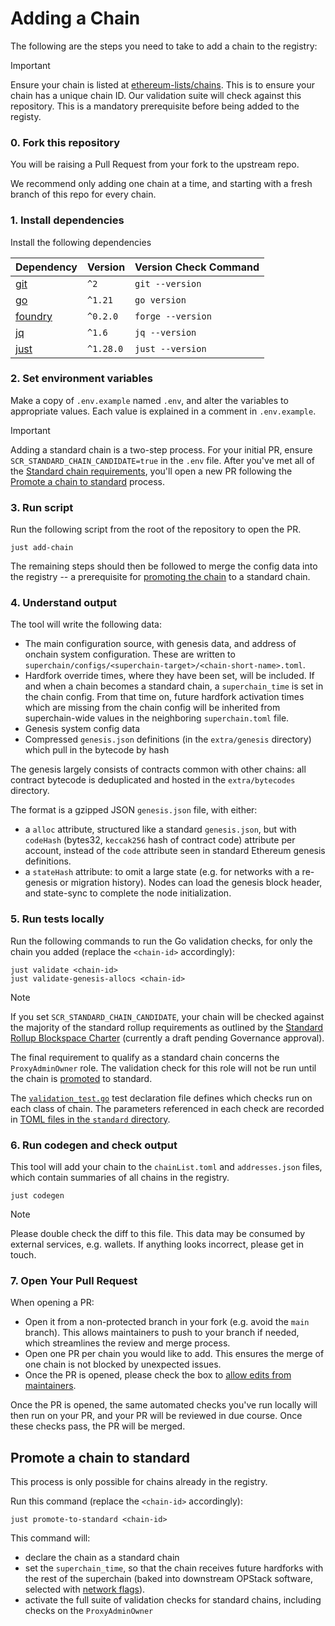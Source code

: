 # Adding a Chain

The following are the steps you need to take to add a chain to the registry:

> [!IMPORTANT]
> Ensure your chain is listed at [ethereum-lists/chains](https://github.com/ethereum-lists/chains).
> This is to ensure your chain has a unique chain ID. Our validation suite will
> check against this repository. This is a mandatory prerequisite before being
> added to the registy.

### 0. Fork this repository
You will be raising a Pull Request from your fork to the upstream repo.

We recommend only adding one chain at a time, and starting with a fresh branch of this repo for every chain.

### 1. Install dependencies

Install the following dependencies

| Dependency                                                            | Version   | Version Check Command |
| --------------------------------------------------------------------- | --------- | --------------------- |
| [git](https://git-scm.com/)                                           | `^2`      | `git --version`       |
| [go](https://go.dev/)                                                 | `^1.21`   | `go version`          |
| [foundry](https://github.com/foundry-rs/foundry#installation)         | `^0.2.0`  | `forge --version`     |
| [jq](https://github.com/jqlang/jq)                                    | `^1.6`    | `jq --version`        |
| [just](https://github.com/casey/just?tab=readme-ov-file#installation) | `^1.28.0` | `just --version`      |

### 2. Set environment variables

Make a copy of `.env.example` named `.env`, and alter the variables to appropriate values. Each value is explained in a comment in `.env.example`.

> [!IMPORTANT]
> Adding a standard chain is a two-step process. For your initial PR, ensure
> `SCR_STANDARD_CHAIN_CANDIDATE=true` in the `.env` file. After you've met all
> of the [Standard chain requirements](./glossary.md), you'll open a new PR following the
> [Promote a chain to standard](#promote-a-chain-to-standard) process.

### 3. Run script

Run the following script from the root of the repository to open the PR.

```shell
just add-chain
```

The remaining steps should then be followed to merge the config data into the registry -- a prerequisite for [promoting the chain](#promote-a-chain-to-standard) to a standard chain.

### 4. Understand output
The tool will write the following data:
- The main configuration source, with genesis data, and address of onchain system configuration. These are written to `superchain/configs/<superchain-target>/<chain-short-name>.toml`.
- Hardfork override times, where they have been set, will be included. If and when a chain becomes a standard chain, a `superchain_time` is set in the chain config. From that time on, future hardfork activation times which are missing from the chain config will be inherited from superchain-wide values in the neighboring `superchain.toml` file.
- Genesis system config data
- Compressed `genesis.json` definitions (in the `extra/genesis` directory) which pull in the bytecode by hash

The genesis largely consists of contracts common with other chains:
all contract bytecode is deduplicated and hosted in the `extra/bytecodes` directory.

The format is a gzipped JSON `genesis.json` file, with either:
- a `alloc` attribute, structured like a standard `genesis.json`, but with `codeHash` (bytes32, `keccak256` hash of contract code) attribute per account, instead of the `code` attribute seen in standard Ethereum genesis definitions.
- a `stateHash` attribute: to omit a large state (e.g. for networks with a re-genesis or migration history). Nodes can load the genesis block header, and state-sync to complete the node initialization.

### 5. Run tests locally

Run the following commands to run the Go validation checks, for only the chain you added (replace the `<chain-id>` accordingly):
```
just validate <chain-id>
just validate-genesis-allocs <chain-id>
```

> [!NOTE]
> If you set `SCR_STANDARD_CHAIN_CANDIDATE`, your chain will be checked against the majority of the standard rollup requirements as outlined by the [Standard Rollup Blockspace Charter](https://gov.optimism.io/t/season-6-draft-standard-rollup-charter/8135) (currently a draft pending Governance approval).
>
> The final requirement to qualify as a standard chain concerns the `ProxyAdminOwner` role. The validation check for this role  will not be run until the chain is [promoted](#promote-a-chain-to-standard) to standard.

The [`validation_test.go`](./validation/validation_test.go) test declaration file defines which checks run on each class of chain. The parameters referenced in each check are recorded in [TOML files in the `standard` directory](./validation/standard).

### 6. Run codegen and check output

This tool will add your chain to the `chainList.toml` and `addresses.json` files, which contain summaries of all chains in the registry.

```
just codegen
```

> [!NOTE]
> Please double check the diff to this file.
> This data may be consumed by external services, e.g. wallets.
> If anything looks incorrect, please get in touch.

### 7. Open Your Pull Request
When opening a PR:
- Open it from a non-protected branch in your fork (e.g. avoid the `main` branch). This allows maintainers to push to your branch if needed, which streamlines the review and merge process.
- Open one PR per chain you would like to add. This ensures the merge of one chain is not blocked by unexpected issues.
- Once the PR is opened, please check the box to [allow edits from maintainers](https://docs.github.com/en/pull-requests/collaborating-with-pull-requests/working-with-forks/allowing-changes-to-a-pull-request-branch-created-from-a-fork).

Once the PR is opened, the same automated checks you've run locally will then run on your PR, and your PR will be reviewed in due course. Once these checks pass, the PR will be merged.


## Promote a chain to standard
This process is only possible for chains already in the registry.

Run this command (replace the `<chain-id>` accordingly):
```
just promote-to-standard <chain-id>
```

This command will:
* declare the chain as a standard chain
* set the `superchain_time`, so that the chain receives future hardforks with the rest of the superchain (baked into downstream OPStack software, selected with [network flags](https://docs.optimism.io/builders/node-operators/configuration/base-config#initialization-via-network-flags)).
* activate the full suite of validation checks for standard chains, including checks on the `ProxyAdminOwner`
